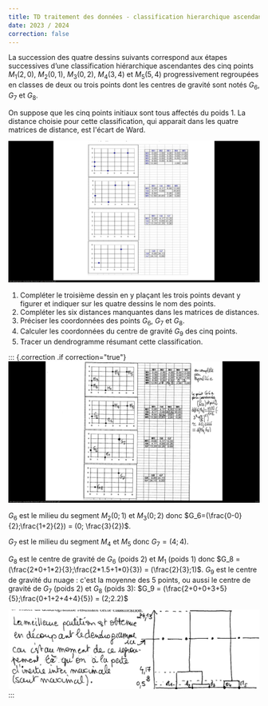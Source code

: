 ```yaml
---
title: TD traitement des données - classification hierarchique ascendante
date: 2023 / 2024
correction: false
---
```


La succession des quatre dessins suivants correspond aux étapes successives d’une classification hiérarchique ascendantes des cinq points $M_1(2, 0)$, $M_2(0, 1)$, $M_3(0, 2)$, $M_4(3, 4)$ et $M_5(5, 4)$ progressivement regroupées en classes de deux ou trois points dont les centres de gravité sont notés $G_6$, $G_7$ et $G_8$.

On suppose que les cinq points initiaux sont tous affectés du poids 1.
La distance choisie pour cette classification, qui apparait dans les quatre matrices de distance, est l'écart de Ward.

![](./classif-hierarch-ascendante.png)

1. Compléter le troisième dessin en y plaçant les trois points devant y figurer et indiquer sur les quatre dessins le nom des points.
2. Compléter les six distances manquantes dans les matrices de distances.
3. Préciser les coordonnées des points $G_6$, $G_7$ et $G_8$.
4. Calculer les coordonnées du centre de gravité $G_9$ des cinq points.
5. Tracer un dendrogramme résumant cette classification.

::: {.correction .if correction="true"}
![](./classif-hierarchique-ascendante_corrige.png)

$G_6$ est le milieu du segment $M_2(0;1)$ et $M_3(0;2)$ donc $G_6=(\frac{0-0}{2};\frac{1+2}{2}) = (0; \frac{3}{2})$.

$G_7$ est le milieu du segment $M_4$ et $M_5$ donc $G_7=(4;4)$.

$G_8$ est le centre de gravité de $G_6$ (poids 2) et $M_1$ (poids 1) donc $G_8 = (\frac{2*0+1*2}{3};\frac{2*1.5+1*0}{3}) = (\frac{2}{3};1)$.
$G_9$ est le centre de gravité du nuage : c'est la moyenne des 5 points, ou aussi le centre de gravité de $G_7$ (poids 2) et $G_8$ (poids 3): $G_9 = (\frac{2+0+0+3+5}{5};\frac{0+1+2+4+4}{5}) = (2;2.2)$

![](./classification-hierarchique-ascendate_correction2.png)
:::
